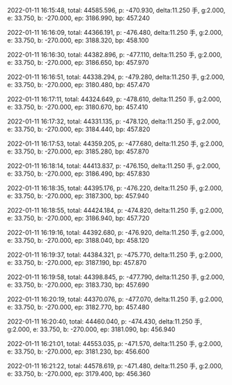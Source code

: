 2022-01-11 16:15:48, total: 44585.596, p: -470.930, delta:11.250 手, g:2.000, e: 33.750, b: -270.000, ep: 3186.990, bp: 457.240

2022-01-11 16:16:09, total: 44366.191, p: -476.480, delta:11.250 手, g:2.000, e: 33.750, b: -270.000, ep: 3188.320, bp: 458.100

2022-01-11 16:16:30, total: 44382.896, p: -477.110, delta:11.250 手, g:2.000, e: 33.750, b: -270.000, ep: 3186.650, bp: 457.970

2022-01-11 16:16:51, total: 44338.294, p: -479.280, delta:11.250 手, g:2.000, e: 33.750, b: -270.000, ep: 3180.480, bp: 457.470

2022-01-11 16:17:11, total: 44324.649, p: -478.610, delta:11.250 手, g:2.000, e: 33.750, b: -270.000, ep: 3180.670, bp: 457.410

2022-01-11 16:17:32, total: 44331.135, p: -478.120, delta:11.250 手, g:2.000, e: 33.750, b: -270.000, ep: 3184.440, bp: 457.820

2022-01-11 16:17:53, total: 44359.205, p: -477.680, delta:11.250 手, g:2.000, e: 33.750, b: -270.000, ep: 3185.280, bp: 457.870

2022-01-11 16:18:14, total: 44413.837, p: -476.150, delta:11.250 手, g:2.000, e: 33.750, b: -270.000, ep: 3186.490, bp: 457.830

2022-01-11 16:18:35, total: 44395.176, p: -476.220, delta:11.250 手, g:2.000, e: 33.750, b: -270.000, ep: 3187.300, bp: 457.940

2022-01-11 16:18:55, total: 44424.184, p: -474.820, delta:11.250 手, g:2.000, e: 33.750, b: -270.000, ep: 3186.940, bp: 457.720

2022-01-11 16:19:16, total: 44392.680, p: -476.920, delta:11.250 手, g:2.000, e: 33.750, b: -270.000, ep: 3188.040, bp: 458.120

2022-01-11 16:19:37, total: 44384.321, p: -475.770, delta:11.250 手, g:2.000, e: 33.750, b: -270.000, ep: 3187.190, bp: 457.870

2022-01-11 16:19:58, total: 44398.845, p: -477.790, delta:11.250 手, g:2.000, e: 33.750, b: -270.000, ep: 3183.730, bp: 457.690

2022-01-11 16:20:19, total: 44370.076, p: -477.070, delta:11.250 手, g:2.000, e: 33.750, b: -270.000, ep: 3182.770, bp: 457.480

2022-01-11 16:20:40, total: 44460.040, p: -474.430, delta:11.250 手, g:2.000, e: 33.750, b: -270.000, ep: 3181.090, bp: 456.940

2022-01-11 16:21:01, total: 44553.035, p: -471.570, delta:11.250 手, g:2.000, e: 33.750, b: -270.000, ep: 3181.230, bp: 456.600

2022-01-11 16:21:22, total: 44578.619, p: -471.480, delta:11.250 手, g:2.000, e: 33.750, b: -270.000, ep: 3179.400, bp: 456.360